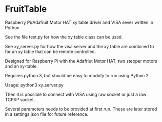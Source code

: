 # FruitTable
Raspberry Pi/Adafruit Motor HAT xy table driver and VISA sever written in Python.

See the file test.py for how the xy table class can be used.

See xy_server.py for how the visa server and the xy table are combined to for an xy table that can be remote controlled.

Designed for Raspberry Pi with the Adafriut Motor HAT, two stepper motors and an xy-table.

Requires python 3, but should be easy to modofy to run using Python 2.

Usage:
python3 xy_server.py

Then it is possible to connect with VISA using raw socket or just a raw TCP/IP socket.

Several parameters needs to be provided at first run. These are later stored in a settings json file for future reference.

